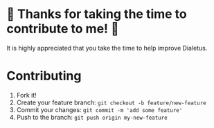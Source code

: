 # 🎉 Thanks for taking the time to contribute to me! 🎉

It is highly appreciated that you take the time to help improve Dialetus.

# Contributing

1. Fork it!
2. Create your feature branch: `git checkout -b feature/new-feature`
3. Commit your changes: `git commit -m 'add some feature'`
4. Push to the branch: `git push origin my-new-feature`
